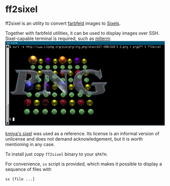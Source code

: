 ff2sixel
========

ff2sixel is an utility to convert [farbfeld] images to [Sixels][manual].

Together with farbfeld utilities, it can be used to display images
over SSH.  Sixel-capable terminal is required, such as [mlterm]:
![mlterm displaying png](mlterm.png)

[kmiya's sixel] was used as a reference.  Its license is an informal
version of unlicense and does not demand acknowledgement, but it
is worth mentioning in any case.

To install just copy `ff2sixel` binary to your `$PATH`.

For convenience, `sx` script is provided, which makes it possible to
display a sequence of files with

    sx [file ...]

[farbfeld]: http://tools.suckless.org/farbfeld/
[manual]: http://vt100.net/docs/vt3xx-gp/chapter14.html
[mlterm]: http://mlterm.sourceforge.net/
[kmiya's sixel]: https://github.com/saitoha/sixel
